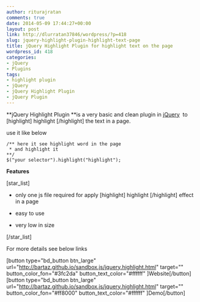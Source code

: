 ```yaml
---
author: riturajratan
comments: true
date: 2014-05-09 17:44:27+00:00
layout: post
link: http://dlurratan37846/wordpress/?p=418
slug: jquery-highlight-plugin-highlight-text-page
title: jQuery Highlight Plugin for highlight text on the page
wordpress_id: 418
categories:
- jQuery
- Plugins
tags:
- highlight plugin
- jQuery
- jQuery Highlight Plugin
- jQuery Plugin
---
```


**jQuery Highlight Plugin **is a very basic and clean plugin in [jQuery](http://jquery.com/)  to [highlight] highlight [/highlight] the text in a page.

use it like below

    
    /** here it see highlight word in the page
     * and highlight it
    **/
    $("your selector").highlight("highlight");


**Features**

[star_list]



	
  * only one js file required for apply [highlight] highlight [/highlight] effect in a page

	
  * easy to use

	
  * very low in size


[/star_list]

For more details see below links

[button type="bd_button btn_large" url="http://bartaz.github.io/sandbox.js/jquery.highlight.html" target="" button_color_fon="#3fc2da" button_text_color="#ffffff" ]Website[/button]  [button type="bd_button btn_large" url="http://bartaz.github.io/sandbox.js/jquery.highlight.html" target="" button_color_fon="#ff8000" button_text_color="#ffffff" ]Demo[/button]
